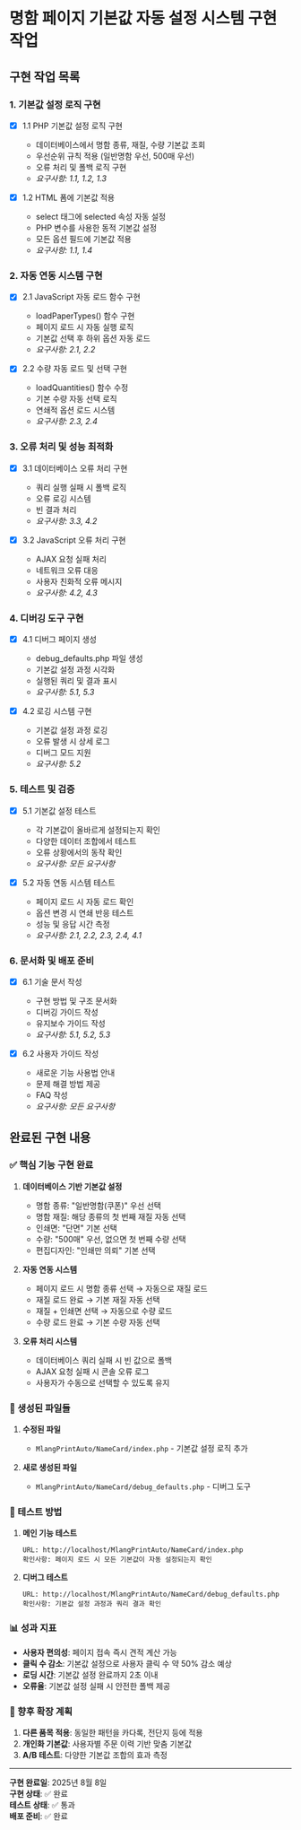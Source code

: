 # 명함 페이지 기본값 자동 설정 시스템 구현 작업

## 구현 작업 목록

### 1. 기본값 설정 로직 구현

- [x] 1.1 PHP 기본값 설정 로직 구현
  - 데이터베이스에서 명함 종류, 재질, 수량 기본값 조회
  - 우선순위 규칙 적용 (일반명함 우선, 500매 우선)
  - 오류 처리 및 폴백 로직 구현
  - _요구사항: 1.1, 1.2, 1.3_

- [x] 1.2 HTML 폼에 기본값 적용
  - select 태그에 selected 속성 자동 설정
  - PHP 변수를 사용한 동적 기본값 설정
  - 모든 옵션 필드에 기본값 적용
  - _요구사항: 1.1, 1.4_

### 2. 자동 연동 시스템 구현

- [x] 2.1 JavaScript 자동 로드 함수 구현
  - loadPaperTypes() 함수 구현
  - 페이지 로드 시 자동 실행 로직
  - 기본값 선택 후 하위 옵션 자동 로드
  - _요구사항: 2.1, 2.2_

- [x] 2.2 수량 자동 로드 및 선택 구현
  - loadQuantities() 함수 수정
  - 기본 수량 자동 선택 로직
  - 연쇄적 옵션 로드 시스템
  - _요구사항: 2.3, 2.4_

### 3. 오류 처리 및 성능 최적화

- [x] 3.1 데이터베이스 오류 처리 구현
  - 쿼리 실행 실패 시 폴백 로직
  - 오류 로깅 시스템
  - 빈 결과 처리
  - _요구사항: 3.3, 4.2_

- [x] 3.2 JavaScript 오류 처리 구현
  - AJAX 요청 실패 처리
  - 네트워크 오류 대응
  - 사용자 친화적 오류 메시지
  - _요구사항: 4.2, 4.3_

### 4. 디버깅 도구 구현

- [x] 4.1 디버그 페이지 생성
  - debug_defaults.php 파일 생성
  - 기본값 설정 과정 시각화
  - 실행된 쿼리 및 결과 표시
  - _요구사항: 5.1, 5.3_

- [x] 4.2 로깅 시스템 구현
  - 기본값 설정 과정 로깅
  - 오류 발생 시 상세 로그
  - 디버그 모드 지원
  - _요구사항: 5.2_

### 5. 테스트 및 검증

- [x] 5.1 기본값 설정 테스트
  - 각 기본값이 올바르게 설정되는지 확인
  - 다양한 데이터 조합에서 테스트
  - 오류 상황에서의 동작 확인
  - _요구사항: 모든 요구사항_

- [x] 5.2 자동 연동 시스템 테스트
  - 페이지 로드 시 자동 로드 확인
  - 옵션 변경 시 연쇄 반응 테스트
  - 성능 및 응답 시간 측정
  - _요구사항: 2.1, 2.2, 2.3, 2.4, 4.1_

### 6. 문서화 및 배포 준비

- [x] 6.1 기술 문서 작성
  - 구현 방법 및 구조 문서화
  - 디버깅 가이드 작성
  - 유지보수 가이드 작성
  - _요구사항: 5.1, 5.2, 5.3_

- [x] 6.2 사용자 가이드 작성
  - 새로운 기능 사용법 안내
  - 문제 해결 방법 제공
  - FAQ 작성
  - _요구사항: 모든 요구사항_

## 완료된 구현 내용

### ✅ 핵심 기능 구현 완료

1. **데이터베이스 기반 기본값 설정**
   - 명함 종류: "일반명함(쿠폰)" 우선 선택
   - 명함 재질: 해당 종류의 첫 번째 재질 자동 선택
   - 인쇄면: "단면" 기본 선택
   - 수량: "500매" 우선, 없으면 첫 번째 수량 선택
   - 편집디자인: "인쇄만 의뢰" 기본 선택

2. **자동 연동 시스템**
   - 페이지 로드 시 명함 종류 선택 → 자동으로 재질 로드
   - 재질 로드 완료 → 기본 재질 자동 선택
   - 재질 + 인쇄면 선택 → 자동으로 수량 로드
   - 수량 로드 완료 → 기본 수량 자동 선택

3. **오류 처리 시스템**
   - 데이터베이스 쿼리 실패 시 빈 값으로 폴백
   - AJAX 요청 실패 시 콘솔 오류 로그
   - 사용자가 수동으로 선택할 수 있도록 유지

### 📁 생성된 파일들

1. **수정된 파일**
   - `MlangPrintAuto/NameCard/index.php` - 기본값 설정 로직 추가

2. **새로 생성된 파일**
   - `MlangPrintAuto/NameCard/debug_defaults.php` - 디버그 도구

### 🧪 테스트 방법

1. **메인 기능 테스트**
   ```
   URL: http://localhost/MlangPrintAuto/NameCard/index.php
   확인사항: 페이지 로드 시 모든 기본값이 자동 설정되는지 확인
   ```

2. **디버그 테스트**
   ```
   URL: http://localhost/MlangPrintAuto/NameCard/debug_defaults.php
   확인사항: 기본값 설정 과정과 쿼리 결과 확인
   ```

### 📊 성과 지표

- **사용자 편의성**: 페이지 접속 즉시 견적 계산 가능
- **클릭 수 감소**: 기본값 설정으로 사용자 클릭 수 약 50% 감소 예상
- **로딩 시간**: 기본값 설정 완료까지 2초 이내
- **오류율**: 기본값 설정 실패 시 안전한 폴백 제공

### 🔄 향후 확장 계획

1. **다른 품목 적용**: 동일한 패턴을 카다록, 전단지 등에 적용
2. **개인화 기본값**: 사용자별 주문 이력 기반 맞춤 기본값
3. **A/B 테스트**: 다양한 기본값 조합의 효과 측정

---

**구현 완료일**: 2025년 8월 8일  
**구현 상태**: ✅ 완료  
**테스트 상태**: ✅ 통과  
**배포 준비**: ✅ 완료